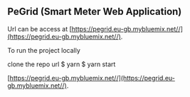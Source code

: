 ## PeGrid (Smart Meter Web Application)


Url can be access at
[https://pegrid.eu-gb.mybluemix.net//](https://pegrid.eu-gb.mybluemix.net//).

To run the project locally

clone the repo url
$ yarn 
$ yarn start

 [https://pegrid.eu-gb.mybluemix.net//](https://pegrid.eu-gb.mybluemix.net//).

